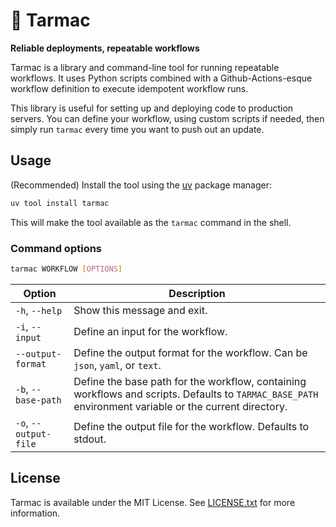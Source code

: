 # 🛫 Tarmac

**Reliable deployments, repeatable workflows**

Tarmac is a library and command-line tool for running
repeatable workflows.
It uses Python scripts combined with a Github-Actions-esque workflow definition
to execute idempotent workflow runs.

This library is useful for setting up
and deploying code to production servers.
You can define your workflow, using custom scripts if needed,
then simply run `tarmac` every time you want to push out an update.

## Usage

(Recommended) Install the tool using the [uv](https://github.com/astral-sh/uv) package manager:

```bash
uv tool install tarmac
```

This will make the tool available as the `tarmac` command in the shell.

### Command options

```bash
tarmac WORKFLOW [OPTIONS]
```

| Option | Description |
|-|-|
| `-h`, `--help` | Show this message and exit. |
| `-i`, `--input` | Define an input for the workflow. |
| `--output-format` | Define the output format for the workflow. Can be `json`, `yaml`, or `text`. |
| `-b`, `--base-path` | Define the base path for the workflow, containing workflows and scripts. Defaults to `TARMAC_BASE_PATH` environment variable or the current directory. |
| `-o`, `--output-file` | Define the output file for the workflow. Defaults to stdout. |


## License

Tarmac is available under the MIT License. See [LICENSE.txt](LICENSE.txt) for more information.
